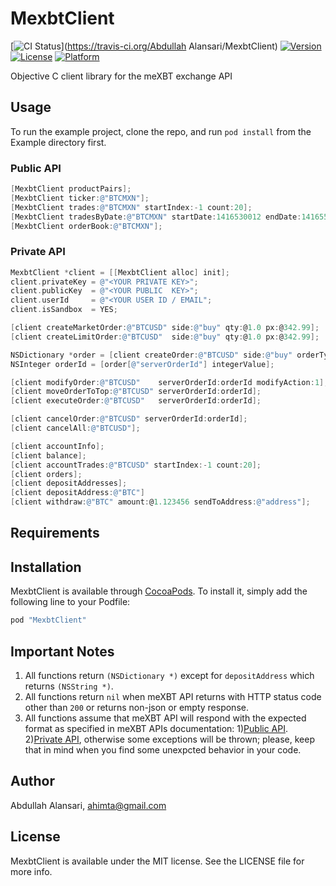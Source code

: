 # MexbtClient

[![CI Status](http://img.shields.io/travis/Ahimta/MexbtClient.svg?style=flat)](https://travis-ci.org/Abdullah Alansari/MexbtClient)
[![Version](https://img.shields.io/cocoapods/v/MexbtClient.svg?style=flat)](http://cocoapods.org/pods/MexbtClient)
[![License](https://img.shields.io/cocoapods/l/MexbtClient.svg?style=flat)](http://cocoapods.org/pods/MexbtClient)
[![Platform](https://img.shields.io/cocoapods/p/MexbtClient.svg?style=flat)](http://cocoapods.org/pods/MexbtClient)

Objective C client library for the meXBT exchange API

## Usage

To run the example project, clone the repo, and run `pod install` from the Example directory first.

### Public API
```objective-c
[MexbtClient productPairs];
[MexbtClient ticker:@"BTCMXN"];
[MexbtClient trades:@"BTCMXN" startIndex:-1 count:20];
[MexbtClient tradesByDate:@"BTCMXN" startDate:1416530012 endDate:1416559390];
[MexbtClient orderBook:@"BTCMXN"];
```

### Private API
```objective-c
MexbtClient *client = [[MexbtClient alloc] init];
client.privateKey = @"<YOUR PRIVATE KEY>";
client.publicKey  = @"<YOUR PUBLIC  KEY>";
client.userId     = @"<YOUR USER ID / EMAIL";
client.isSandbox  = YES;

[client createMarketOrder:@"BTCUSD" side:@"buy" qty:@1.0 px:@342.99];
[client createLimitOrder:@"BTCUSD"  side:@"buy" qty:@1.0 px:@342.99];

NSDictionary *order = [client createOrder:@"BTCUSD" side:@"buy" orderType:0 qty:@1.0 px:@342.99];
NSInteger orderId = [order[@"serverOrderId"] integerValue];

[client modifyOrder:@"BTCUSD"    serverOrderId:orderId modifyAction:1];
[client moveOrderToTop:@"BTCUSD" serverOrderId:orderId];
[client executeOrder:@"BTCUSD"   serverOrderId:orderId];

[client cancelOrder:@"BTCUSD" serverOrderId:orderId];
[client cancelAll:@"BTCUSD"];

[client accountInfo];
[client balance];
[client accountTrades:@"BTCUSD" startIndex:-1 count:20];
[client orders];
[client depositAddresses];
[client depositAddress:@"BTC"]
[client withdraw:@"BTC" amount:@1.123456 sendToAddress:@"address"];
```

## Requirements

## Installation

MexbtClient is available through [CocoaPods](http://cocoapods.org). To install
it, simply add the following line to your Podfile:

```ruby
pod "MexbtClient"
```

## Important Notes
1. All functions return `(NSDictionary *)` except for `depositAddress` which returns `(NSString *)`.
2. All functions return `nil` when meXBT API returns with HTTP status code other than `200` or returns non-json or empty response.
3. All functions assume that meXBT API will respond with the expected format as specified in meXBT APIs documentation: 1)[Public API](http://docs.mexbtpublicapi.apiary.io/#reference/mexbt-exchange-data). 2)[Private API](http://docs.mexbtprivateapi.apiary.io/#), otherwise some exceptions will be thrown; please, keep that in mind when you find some unexpcted behavior in your code.

## Author

Abdullah Alansari, ahimta@gmail.com

## License

MexbtClient is available under the MIT license. See the LICENSE file for more info.
